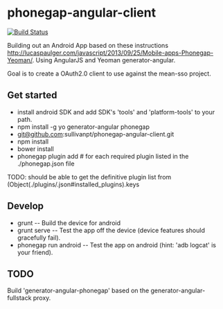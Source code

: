 # phonegap-angular-client
[![Build Status](https://travis-ci.org/sullivanpt/phonegap-angular-client.png?branch=master)](https://travis-ci.org/sullivanpt/phonegap-angular-client)

Building out an Android App based on these
instructions http://lucaspaulger.com/javascript/2013/09/25/Mobile-apps-Phonegap-Yeoman/.
Using AngularJS and Yeoman generator-angular.

Goal is to create a OAuth2.0 client to use against the mean-sso project.

## Get started

* install android SDK and add SDK's 'tools' and 'platform-tools' to your path.
* npm install -g yo generator-angular phonegap
* git@github.com:sullivanpt/phonegap-angular-client.git
* npm install
* bower install
* phonegap plugin add <item> # for each required plugin listed in the ./phonegap.json file

TODO: should be able to get the definitive plugin list from (Object(./plugins/<platform>.json#installed_plugins).keys

## Develop

* grunt -- Build the device for android
* grunt serve -- Test the app off the device (device features should gracefully fail).
* phonegap run android -- Test the app on android (hint: 'adb logcat' is your friend).

## TODO

Build 'generator-angular-phonegap' based on the generator-angular-fullstack proxy.
